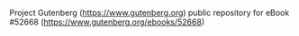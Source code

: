 Project Gutenberg (https://www.gutenberg.org) public repository for eBook #52668 (https://www.gutenberg.org/ebooks/52668)
